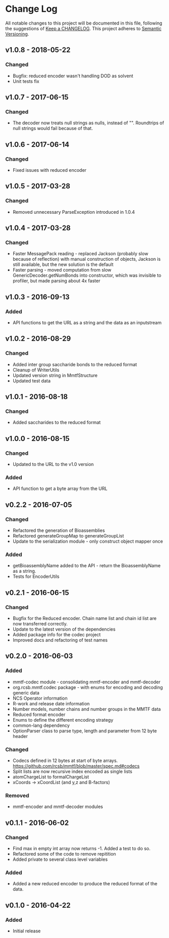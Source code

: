 # Change Log
All notable changes to this project will be documented in this file, following the suggestions of [Keep a CHANGELOG](http://keepachangelog.com/). This project adheres to [Semantic Versioning](http://semver.org/).

## v1.0.8 - 2018-05-22
### Changed
- Bugfix: reduced encoder wasn't handling DOD as solvent
- Unit tests fix

## v1.0.7 - 2017-06-15
### Changed
- The decoder now treats null strings as nulls, instead of "". Roundtrips of null strings would fail because of that.

## v1.0.6 - 2017-06-14
### Changed
- Fixed issues with reduced encoder

## v1.0.5 - 2017-03-28
### Changed
- Removed unnecessary ParseException introduced in 1.0.4

## v1.0.4 - 2017-03-28
### Changed
- Faster MessagePack reading - replaced Jackson (probably slow because of reflection) with manual construction of objects, Jackson is still available, but the new solution is the default
- Faster parsing - moved computation from slow GenericDecoder.getNumBonds into constructor, which was invisible to profiler, but made parsing about 4x faster

## v1.0.3 - 2016-09-13
### Added
 - API functions to get the URL as a string and the data as an inputstream

## v1.0.2 - 2016-08-29
### Changed
 - Added inter group saccharide bonds to the reduced format
 - Cleanup of WriterUtils
 - Updated version string in MmtfStructure
 - Updated test data

## v1.0.1 - 2016-08-18
### Changed
 - Added saccharides to the reduced format

## v1.0.0 - 2016-08-15
### Changed
 - Updated to the URL to the v1.0 version

### Added
 - API function to get a byte array from the URL

## v0.2.2 - 2016-07-05
### Changed
 - Refactored the generation of Bioassemblies  
 - Refactored generateGroupMap to generateGroupList
 - Update to the serialization module - only construct object mapper once

### Added 
 - getBioassemblyName added to the API - return the BioassemblyName as a string.
 - Tests for EncoderUtils

## v0.2.1 - 2016-06-15
### Changed
 - Bugfix for the Reduced encoder. Chain name list and chain id list are now transferred correctly.
 - Update to the latest version of the dependencies
 - Added package info for the codec project
 - Improved docs and refactoring of test names

## v0.2.0 - 2016-06-03
### Added
- mmtf-codec module - consolidating mmtf-encoder and mmtf-decoder
- org.rcsb.mmtf.codec package - with enums for encoding and decoding generic data
- NCS Operator information
- R-work and release date information
- Number models, number chains and number groups in the MMTF data
- Reduced format encoder
- Enums to define the different encoding strategy
- common-lang dependency
- OptionParser class to parse type, length and parameter from 12 byte header

### Changed
- Codecs defined in 12 bytes at start of byte arrays. https://github.com/rcsb/mmtf/blob/master/spec.md#codecs
- Split lists are now recursive index encoded as single lists
- atomChargeList to formalChargeList
- xCoords -> xCoordList (and y,z and B-factors)

### Removed
- mmtf-encoder and mmtf-decoder modules

## v0.1.1 - 2016-06-02
### Changed
- Find max in empty int array now returns -1. Added a test to do so.
- Refactored some of the code to remove repitition
- Added private to several class level variables

### Added
- Added a new reduced encoder to produce the reduced format of the data.

## v0.1.0 - 2016-04-22
### Added
- Initial release










